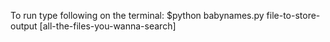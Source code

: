 To run type following on the terminal:
$python babynames.py file-to-store-output [all-the-files-you-wanna-search]
